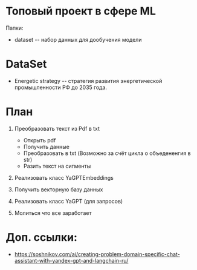 # Топовый проект в сфере ML
Папки:
- dataset -- набор данных для дообучения модели

# DataSet
- Energetic strategy -- стратегия развития энергетической промышленности РФ до 2035 года.

# План
1. Преобразовать текст из Pdf в txt
    - Открыть pdf
    - Получить данные 
    - Преобразовать в txt (Возможно за счёт цикла о объедененгия в str)
    - Разить текст на сигменты

2. Реализовать класс YaGPTEmbeddings
3. Получить векторную базу данных
4. Реализовать класс YaGPT (для запросов)
5. Молиться что все заработает

# Доп. ссылки:
- https://soshnikov.com/ai/creating-problem-domain-specific-chat-assistant-with-yandex-gpt-and-langchain-ru/